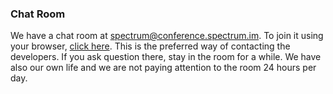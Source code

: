 ### Chat Room

We have a chat room at [spectrum@conference.spectrum.im](xmpp:spectrum@conference.spectrum.im?join). To join it using your browser, [click here](https://chat.spectrum.im/). This is the preferred way of
contacting the developers. If you ask question there, stay in the room for a while. We have also our own life and we are not paying
attention to the room 24 hours per day.
